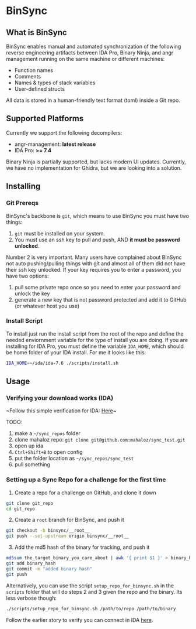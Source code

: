 
# BinSync

## What is BinSync

BinSync enables manual and automated synchronization of the following reverse engineering artifacts between IDA Pro, Binary Ninja, and angr management running on the same machine or different machines:

- Function names
- Comments
- Names & types of stack variables
- User-defined structs

All data is stored in a human-friendly text format (toml) inside a Git repo.

## Supported Platforms
Currently we support the following decompilers:
- angr-management: **latest release**
- IDA Pro: **>= 7.4**

Binary Ninja is partially supported, but lacks modern UI updates. 
Currently, we have no implementation for Ghidra, but we are looking into a solution.

## Installing

### Git Prereqs

BinSync's backbone is `git`, which means to use BinSync you must have two things:
1. `git` must be installed on your system.
2. You must use an ssh key to pull and push, AND **it must be password unlocked**.

Number 2 is very important. Many users have complained about BinSync not auto pushing/pulling
things with git and almost all of them did not have their ssh key unlocked. If your key requires you 
to enter a password, you have two options:

1. pull some private repo once so you need to enter your password and unlock the key
2. generate a new key that is not password protected and add it to GitHub (or whatever host you use)


### Install Script 
To install just run the install script from the root of the repo and define the needed enviornment
variable for the type of install you are doing. If you are installing for IDA Pro, you must define the variable
`IDA_HOME`, which should be home folder of your IDA install. For me it looks like this:

```bash
IDA_HOME=~/ida/ida-7.6 ./scripts/install.sh
```

## Usage  
### Verifying your download works (IDA)

~Follow this simple verification for IDA: [Here]()~

TODO:
1. make a `~/sync_repos` folder
2. clone mahaloz repo: `git clone git@github.com:mahaloz/sync_test.git`
3. open up ida
4. `Ctrl+Shift+B` to open config
5. put the folder location as `~/sync_repos/sync_test`
6. pull something

### Setting up a Sync Repo for a challenge for the first time

1. Create a repo for a challenge on GitHub, and clone it down
```bash
git clone git_repo 
cd git_repo
```
2. Create a `root` branch for BinSync, and push it
```bash
git checkout -b binsync/__root__
git push --set-upstream origin binsync/__root__
```
3. Add the md5 hash of the binary for tracking, and push it
```bash
md5sum the_target_binary_you_care_about | awk '{ print $1 }' > binary_hash
git add binary_hash
git commit -m "added binary hash"
git push
```

Alternatively, you can use the script `setup_repo_for_binsync.sh` in the `scripts` folder that will do 
steps 2 and 3 given the repo and the binary. Its less verbose though:

```bash
./scripts/setup_repo_for_binsync.sh /path/to/repo /path/to/binary
```

Follow the earlier story to verify you can connect in IDA [here]().
